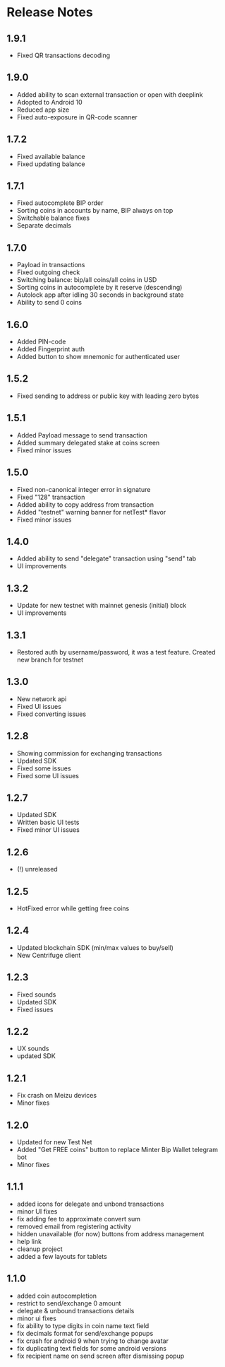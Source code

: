 # Release Notes

## 1.9.1
 - Fixed QR transactions decoding

## 1.9.0
 - Added ability to scan external transaction or open with deeplink
 - Adopted to Android 10
 - Reduced app size
 - Fixed auto-exposure in QR-code scanner

## 1.7.2
 - Fixed available balance
 - Fixed updating balance

## 1.7.1
 - Fixed autocomplete BIP order
 - Sorting coins in accounts by name, BIP always on top
 - Switchable balance fixes
 - Separate decimals

## 1.7.0
 - Payload in transactions
 - Fixed outgoing check
 - Switching balance: bip/all coins/all coins in USD
 - Sorting coins in autocomplete by it reserve (descending)
 - Autolock app after idling 30 seconds in background state
 - Ability to send 0 coins
 

## 1.6.0
 - Added PIN-code
 - Added Fingerprint auth
 - Added button to show mnemonic for authenticated user

## 1.5.2
 - Fixed sending to address or public key with leading zero bytes

## 1.5.1
 - Added Payload message to send transaction
 - Added summary delegated stake at coins screen
 - Fixed minor issues

## 1.5.0
 - Fixed non-canonical integer error in signature
 - Fixed "128" transaction
 - Added ability to copy address from transaction
 - Added "testnet" warning banner for netTest* flavor
 - Fixed minor issues

## 1.4.0
 - Added ability to send "delegate" transaction using "send" tab
 - UI improvements
 
## 1.3.2
  - Update for new testnet with mainnet genesis (initial) block
  - UI improvements
  
## 1.3.1
 - Restored auth by username/password, it was a test feature. Created new branch for testnet

## 1.3.0
 - New network api
 - Fixed UI issues
 - Fixed converting issues

## 1.2.8
 - Showing commission for exchanging transactions
 - Updated SDK
 - Fixed some issues
 - Fixed some UI issues

## 1.2.7
 - Updated SDK
 - Written basic UI tests
 - Fixed minor UI issues
 
## 1.2.6 
 - (!) unreleased

## 1.2.5
  - HotFixed error while getting free coins

## 1.2.4
 - Updated blockchain SDK (min/max values to buy/sell)
 - New Centrifuge client

## 1.2.3
 - Fixed sounds
 - Updated SDK
 - Fixed issues


## 1.2.2
- UX sounds
- updated SDK

## 1.2.1
- Fix crash on Meizu devices
- Minor fixes

## 1.2.0
- Updated for new Test Net
- Added "Get FREE coins" button to replace Minter Bip Wallet telegram bot
- Minor fixes

## 1.1.1
- added icons for delegate and unbond transactions
- minor UI fixes
- fix adding fee to approximate convert sum
- removed email from registering activity
- hidden unavailable (for now) buttons from address management
- help link
- cleanup project
- added a few layouts for tablets

## 1.1.0

- added coin autocompletion
- restrict to send/exchange 0 amount
- delegate & unbound transactions details
- minor ui fixes
- fix ability to type digits in coin name text field
- fix decimals format for send/exchange popups
- fix crash for android 9 when trying to change avatar
- fix duplicating text fields for some android versions
- fix recipient name on send screen after dismissing popup